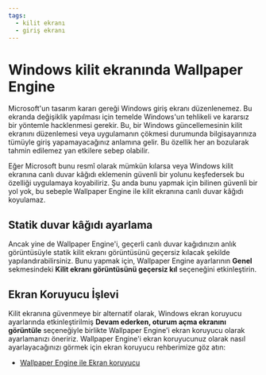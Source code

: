 ```yaml
---
tags:
  - kilit ekranı
  - giriş ekranı
---
```


# Windows kilit ekranında Wallpaper Engine

Microsoft'un tasarım kararı gereği Windows giriş ekranı düzenlenemez. Bu ekranda değişiklik yapılması için temelde Windows'un tehlikeli ve kararsız bir yöntemle hacklenmesi gerekir. Bu, bir Windows güncellemesinin kilit ekranını düzenlemesi veya uygulamanın çökmesi durumunda bilgisayarınıza tümüyle giriş yapamayacağınız anlamına gelir. Bu özellik her an bozularak tahmin edilemez yan etkilere sebep olabilir.

Eğer Microsoft bunu resmî olarak mümkün kılarsa veya Windows kilit ekranına canlı duvar kâğıdı eklemenin güvenli bir yolunu keşfedersek bu özelliği uygulamaya koyabiliriz. Şu anda bunu yapmak için bilinen güvenli bir yol yok, bu sebeple Wallpaper Engine ile kilit ekranına canlı duvar kâğıdı koyulamaz.

## Statik duvar kâğıdı ayarlama

Ancak yine de Wallpaper Engine'i, geçerli canlı duvar kağıdınızın anlık görüntüsüyle statik kilit ekranı görüntüsünü geçersiz kılacak şekilde yapılandırabilirsiniz. Bunu yapmak için, Wallpaper Engine ayarlarının **Genel** sekmesindeki **Kilit ekranı görüntüsünü geçersiz kıl** seçeneğini etkinleştirin.

## Ekran Koruyucu İşlevi

Kilit ekranına güvenmeye bir alternatif olarak, Windows ekran koruyucu ayarlarında etkinleştirilmiş **Devam ederken, oturum açma ekranını görüntüle** seçeneğiyle birlikte Wallpaper Engine'i ekran koruyucu olarak ayarlamanızı öneririz. Wallpaper Engine'i ekran koruyucunuz olarak nasıl ayarlayacağınızı görmek için ekran koruyucu rehberimize göz atın:

* [Wallpaper Engine ile Ekran koruyucu](/functionality/screensaver.html)